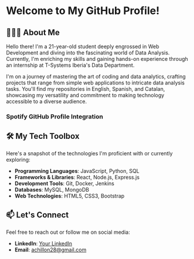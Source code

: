 # Welcome to My GitHub Profile!

## 🧑🏻‍💻 About Me
Hello there! I'm a 21-year-old student deeply engrossed in Web Development and diving into the fascinating world of Data Analysis. Currently, I'm enriching my skills and gaining hands-on experience through an internship at T-Systems Iberia's Data Department.

I'm on a journey of mastering the art of coding and data analytics, crafting projects that range from simple web applications to intricate data analysis tasks. You'll find my repositories in English, Spanish, and Catalan, showcasing my versatility and commitment to making technology accessible to a diverse audience.

### Spotify GitHub Profile Integration

## 🛠️ My Tech Toolbox

Here's a snapshot of the technologies I'm proficient with or currently exploring:

- **Programming Languages**: JavaScript, Python, SQL
- **Frameworks & Libraries**: React, Node.js, Express.js
- **Development Tools**: Git, Docker, Jenkins
- **Databases**: MySQL, MongoDB
- **Web Technologies**: HTML5, CSS3, Bootstrap

## 📫 Let's Connect

Feel free to reach out or follow me on social media:

- **LinkedIn**: [Your LinkedIn](www.linkedin.com/in/adrià-chillón-sánchez-31a6b5257)
- **Email**: achillon28@gmail.com
